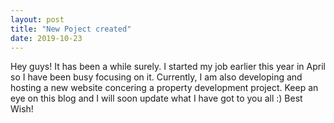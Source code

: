 ```yaml
---
layout: post
title: "New Poject created"
date: 2019-10-23
---
```


Hey guys! It has been a while surely.
I started my job earlier this year in April so I have been busy focusing on it.
Currently, I am also developing and hosting a new website concering a property development project.
Keep an eye on this blog and I will soon update what I have got to you all :) Best Wish!
